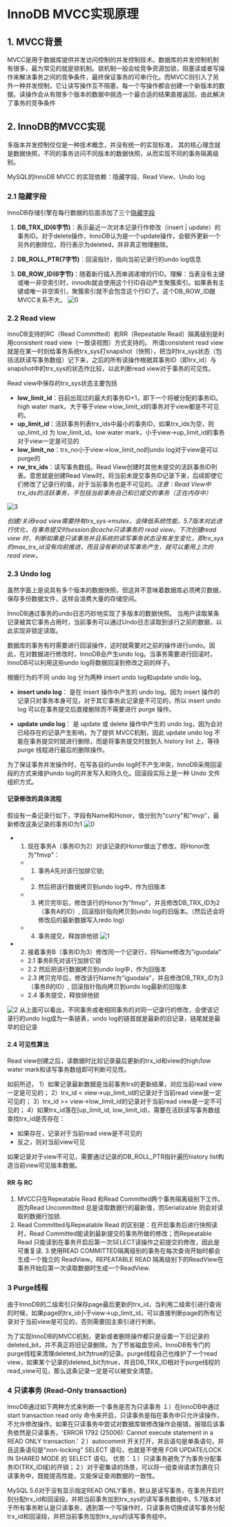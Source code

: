 # InnoDB MVCC实现原理

## 1. MVCC背景

MVCC是用于数据库提供并发访问控制的并发控制技术。数据库的并发控制机制有很多，最为常见的就是锁机制。锁机制一般会给竞争资源加锁，阻塞读或者写操作来解决事务之间的竞争条件，最终保证事务的可串行化。而MVCC则引入了另外一种并发控制，它让读写操作互不阻塞，每一个写操作都会创建一个新版本的数据，读操作会从有限多个版本的数据中挑选一个最合适的结果直接返回，由此解决了事务的竞争条件

## 2. InnoDB的MVCC实现

多版本并发控制仅仅是一种技术概念，并没有统一的实现标准， 其的核心理念就是数据快照，不同的事务访问不同版本的数据快照，从而实现不同的事务隔离级别。

MySQL的InnoDB MVCC 的实现依赖：隐藏字段、Read View、Undo log

### 2.1 隐藏字段

InnoDB存储引擎在每行数据的后面添加了三个[隐藏字段](https://dev.mysql.com/doc/refman/5.7/en/innodb-multi-versioning.html)

1. **DB_TRX_ID(6字节)**：表示最近一次对本记录行作修改（insert | update）的事务ID。对于delete操作，InnoDB认为是一个update操作，会额外更新一个另外的删除位，将行表示为deleted，并非真正物理删除。

2. **DB_ROLL_PTR(7字节)**：回滚指针，指向当前记录行的undo log信息

3. **DB_ROW_ID(6字节)**：随着新行插入而单调递增的行ID。理解：当表没有主键或唯一非空索引时，innodb就会使用这个行ID自动产生聚簇索引。如果表有主键或唯一非空索引，聚簇索引就不会包含这个行ID了。这个DB_ROW_ID跟MVCC关系不大。
![0](./0.png)

### 2.2 Read view

InnoDB支持的RC（Read Committed）和RR（Repeatable Read）隔离级别是利用consistent read view（一致读视图）方式支持的。 所谓consistent read view就是在某一时刻给事务系统trx_sys打snapshot（快照），把当时trx_sys状态（包括活跃读写事务数组）记下来，之后的所有读操作根据其事务ID（即trx_id）与snapshot中的trx_sys的状态作比较，以此判断read view对于事务的可见性。

Read view中保存的trx_sys状态主要包括

+ **low_limit_id**：目前出现过的最大的事务ID+1，即下一个将被分配的事务ID。high water mark，大于等于view->low_limit_id的事务对于view都是不可见的。
+ **up_limit_id**：活跃事务列表trx_ids中最小的事务ID，如果trx_ids为空，则up_limit_id 为 low_limit_id。low water mark，小于view->up_limit_id的事务对于view一定是可见的
+ **low_limit_no**：trx_no小于view->low_limit_no的undo log对于view是可以purge的
+ **rw_trx_ids**：读写事务数组。Read View创建时其他未提交的活跃事务ID列表。意思就是创建Read View时，将当前未提交事务ID记录下来，后续即使它们修改了记录行的值，对于当前事务也是不可见的。*注意：Read View中trx_ids的活跃事务，不包括当前事务自己和已提交的事务（正在内存中）*

![3](./3.png)

*创建/关闭read view需要持有trx_sys->mutex，会降低系统性能，5.7版本对此进行优化，在事务提交时session会cache只读事务的 read view。下次创建read view 时，判断如果是只读事务并且系统的读写事务状态没有发生变化，即trx_sys的max_trx_id没有向前推进，而且没有新的读写事务产生，就可以重用上次的read view。*

### 2.3 Undo log

虽然字面上是说具有多个版本的数据快照，但这并不意味着数据库必须拷贝数据，保存多份数据文件，这样会浪费大量的存储空间。

InnoDB通过事务的undo日志巧妙地实现了多版本的数据快照。 当用户读取某条记录被其它事务占用时，当前事务可以通过Undo日志读取到该行之前的数据，以此实现非锁定读取。

数据库的事务有时需要进行回滚操作，这时就需要对之前的操作进行undo。因此，在对数据进行修改时，InnoDB会产生undo log。当事务需要进行回滚时，InnoDB可以利用这些undo log将数据回滚到修改之前的样子。

根据行为的不同 undo log 分为两种 insert undo log和update undo log。

+ **insert undo log**： 是在 insert 操作中产生的 undo log。因为 insert 操作的记录只对事务本身可见，对于其它事务此记录是不可见的，所以 insert undo log 可以在事务提交后直接删除而不需要进行 purge 操作。

+ **update undo log**： 是 update 或 delete 操作中产生的 undo log，因为会对已经存在的记录产生影响，为了提供 MVCC机制，因此 update undo log 不能在事务提交时就进行删除，而是将事务提交时放到入 history list 上，等待 purge 线程进行最后的删除操作。

为了保证事务并发操作时，在写各自的undo log时不产生冲突，InnoDB采用回滚段的方式来维护undo log的并发写入和持久化。回滚段实际上是一种 Undo 文件组织方式。

#### **记录修改的具体流程**

假设有一条记录行如下，字段有Name和Honor，值分别为"curry"和"mvp"，最新修改这条记录的事务ID为1
![0](./0.png)

+ 1.  现在事务A（事务ID为2）对该记录的Honor做出了修改，将Honor改为"fmvp"：
  + 1. 事务A先对该行加排它锁;
  + 2. 然后把该行数据拷贝到undo log中，作为旧版本
  + 3. 拷贝完毕后，修改该行的Honor为"fmvp"，并且修改DB_TRX_ID为2（事务A的ID）, 回滚指针指向拷贝到undo log的旧版本。（然后还会将修改后的最新数据写入redo log）
  + 4. 事务提交，释放排他锁
![1](./1.png)

+ 2. 接着事务B（事务ID为3）修改同一个记录行，将Name修改为"iguodala"
  + 2.1 事务B先对该行加排它锁
  + 2.2 然后把该行数据拷贝到undo log中，作为旧版本
  + 2.3 拷贝完毕后，修改该行Name为"iguodala"，并且修改DB_TRX_ID为3（事务B的ID）, 回滚指针指向拷贝到undo log最新的旧版本
  + 2.4 事务提交，释放排他锁

![2](./2.png)
从上面可以看出，不同事务或者相同事务的对同一记录行的修改，会使该记录行的undo log成为一条链表，undo log的链首就是最新的旧记录，链尾就是最早的旧记录

#### 2.4 可见性算法

Read view创建之后，读数据时比较记录最后更新的trx_id和view的high/low water mark和读写事务数组即可判断可见性。

如前所述，
1）如果记录最新数据是当前事务trx的更新结果，对应当前read view一定是可见的；
2）trx_id < view->up_limit_id的记录对于当前read view是一定可见的；
3）trx_id >= view->low_limit_id的记录对于当前read view是一定不可见的；
4）如果trx_id落在[up_limit_id, low_limit_id)，需要在活跃读写事务数组查找trx_id是否存在：

+ 如果存在，记录对于当前read view是不可见的
+ 反之，则对当前view可见

如果记录对于view不可见，需要通过记录的DB_ROLL_PTR指针遍历history list构造当前view可见版本数据。

#### **RR 与 RC**

1. MVCC只在Repeatable Read 和Read Committed两个事务隔离级别下工作。因为Read Uncommitted 总是读取数据行的最新值，而Serializable 则会对读取的数据行加锁.
2. Read Committed与Repeatable Read 的区别是：在开启事务后进行快照读时，Read Committed能读到最新提交的事务所做的修改；而Repeatable Read 只能读到在事务开启后第一次SELECT读操作之前提交的修改，因此是可重复读.
3.使用READ COMMITTED隔离级别的事务在每次查询开始时都会生成一个独立的 ReadView。REPEATABLE READ 隔离级别下的ReadView在事务开始后第一次读取数据时生成一个ReadView.

### 3 Purge线程

由于InnoDB的二级索引只保存page最后更新的trx_id，当利用二级索引进行查询的时候，如果page的trx_id小于view->up_limit_id，可以直接判断page的所有记录对于当前view是可见的，否则需要回主索引进行判断。

为了实现InnoDB的MVCC机制，更新或者删除操作都只是设置一下旧记录的deleted_bit，并不真正将旧记录删除。为了节省磁盘空间，InnoDB有专门的purge线程来清理deleted_bit为true的记录。purge线程自己也维护了一个read view，如果某个记录的deleted_bit为true，并且DB_TRX_ID相对于purge线程的read_view可见，那么这条记录一定是可以被安全清楚。

### 4 只读事务 (Read-Only transaction)

InnoDB通过如下两种方式来判断一个事务是否为只读事务
１）在InnoDB中通过 start transaction read only 命令来开启，只读事务是指在事务中只允许读操作，不允许修改操作。如果在只读事务中尝试对数据库做修改操作会报错，报错后该事务依然是只读事务，'ERROR 1792 (25006): Cannot execute statement in a READ ONLY transaction.'
２）autocommit 开关打开，并且语句是单条语句，并且这条语句是"non-locking" SELECT 语句，也就是不使用 FOR UPDATE/LOCK IN SHARED MODE 的 SELECT 语句。
优势：１）只读事务避免了为事务分配事务ID(TRX_ID域)的开销；２）对于密集读的场景，可以将一组查询请求包裹在只读事务中，既能提高性能，又能保证查询数据的一致性。

MySQL 5.6对于没有显示指定READ ONLY事务，默认是读写事务，在事务开启时刻分配trx_id和回滚段，并把当前事务加到trx_sys的读写事务数组中。5.7版本对于所有事务默认是只读事务，遇到第一个写操作时，只读事务切换成读写事务分配trx_id和回滚段，并把当前事务加到trx_sys的读写事务组中。
